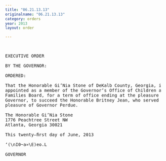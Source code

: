 ```yaml
---
title: "06.21.13.13"
originalname: "06.21.13.13"
category: orders
year: 2013
layout: order

---
```

<pre>
 

EXECUTIVE ORDER

BY THE GOVERNOR:

ORDERED:

That the Honorable Gi’Nia Stone of DeKalb County, Georgia, is
appointed as a member of the Governor’s Office of Children and
Families Board, for a term of office ending at the pleasure of the
Governor, to succeed the Honorable Britney Jean, who served at the
pleasure of Governor Perdue.

The Honorable Gi’Nia Stone
1776 Peachtree Street NW
Atlanta, Georgia 30021

This twenty—ﬁrst day of June, 2013

‘(\nI0~a»\E)eo.L

GOVERNOR

</pre>
